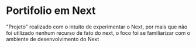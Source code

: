 # Portifolio em Next

<p>"Projeto" realizado com o intuito de experimentar o Next, por mais que não foi utilizado nenhum recurso de fato do next, o foco foi se familiarizar com o ambiente de desenvolvimento do Next</p>
